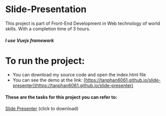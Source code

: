 # Slide-Presentation
This project is part of Front-End Development in Web technology of world skills. 
With a completion time of 3 hours. 
##### I use Vuejs framework
# To run the project: 
- You can download my source code and open the index.html file
- You can see the demo at the link: [https://tanphan6061.github.io/slide-presenter](https://tanphan6061.github.io/slide-presenter)

#### These are the tasks for this project you can refer to: 
[Slide Presenter](https://github.com/tanphan6061/slide-presenter/raw/master/vendor/SlidePresenter.docx) 
(click to download)